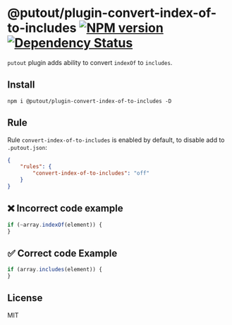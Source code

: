 # @putout/plugin-convert-index-of-to-includes [![NPM version][NPMIMGURL]][NPMURL] [![Dependency Status][DependencyStatusIMGURL]][DependencyStatusURL]

[NPMIMGURL]: https://img.shields.io/npm/v/@putout/plugin-convert-index-of-to-includes.svg?style=flat&longCache=true
[NPMURL]: https://npmjs.org/package/@putout/plugin-convert-index-of-to-includes "npm"
[DependencyStatusURL]: https://david-dm.org/coderaiser/putout?path=packages/plugin-convert-index-of-to-includes
[DependencyStatusIMGURL]: https://david-dm.org/coderaiser/putout.svg?path=packages/plugin-convert-index-of-to-includes

`putout` plugin adds ability to convert `indexOf` to `includes`.

## Install

```
npm i @putout/plugin-convert-index-of-to-includes -D
```

## Rule

Rule `convert-index-of-to-includes` is enabled by default, to disable add to `.putout.json`:

```json
{
    "rules": {
        "convert-index-of-to-includes": "off"
    }
}
```

## ❌ Incorrect code example

```js
if (~array.indexOf(element)) {
}
```

## ✅ Correct code Example

```js
if (array.includes(element)) {
}
```

## License

MIT
